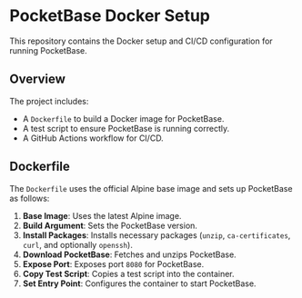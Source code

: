 # PocketBase Docker Setup

This repository contains the Docker setup and CI/CD configuration for running PocketBase.

## Overview

The project includes:
- A `Dockerfile` to build a Docker image for PocketBase.
- A test script to ensure PocketBase is running correctly.
- A GitHub Actions workflow for CI/CD.

## Dockerfile

The `Dockerfile` uses the official Alpine base image and sets up PocketBase as follows:

1. **Base Image**: Uses the latest Alpine image.
2. **Build Argument**: Sets the PocketBase version.
3. **Install Packages**: Installs necessary packages (`unzip`, `ca-certificates`, `curl`, and optionally `openssh`).
4. **Download PocketBase**: Fetches and unzips PocketBase.
5. **Expose Port**: Exposes port `8080` for PocketBase.
6. **Copy Test Script**: Copies a test script into the container.
7. **Set Entry Point**: Configures the container to start PocketBase.
